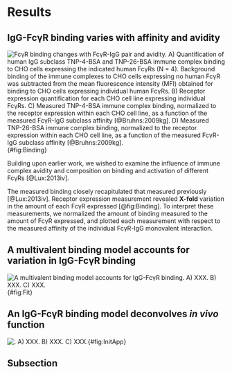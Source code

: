 # Results

## IgG-FcγR binding varies with affinity and avidity

![**FcγR binding changes with FcγR-IgG pair and avidity.** A) Quantification of human IgG subclass TNP-4-BSA and TNP-26-BSA immune complex binding to CHO cells expressing the indicated human FcγRs (N = 4). Background binding of the immune complexes to CHO cells expressing no human FcγR was subtracted from the mean fluorescence intensity (MFI) obtained for binding to CHO cells expressing individual human FcγRs. B) Receptor expression quantification for each CHO cell line expressing individual FcγRs. C) Measured TNP-4-BSA immune complex binding, normalized to the receptor expression within each CHO cell line, as a function of the measured FcγR-IgG subclass affinity [@Bruhns:2009kg]. D) Measured TNP-26-BSA immune complex binding, normalized to the receptor expression within each CHO cell line, as a function of the measured FcγR-IgG subclass affinity [@Bruhns:2009kg].](./Figures/Figure1.png){#fig:Binding}

Building upon earlier work, we wished to examine the influence of immune complex avidity and composition on binding and activation of different FcγRs [@Lux:2013iv].

The measured binding closely recapitulated that measured previously [@Lux:2013iv]. Receptor expression measurement revealed **X-fold** variation in the amount of each FcγR expressed [@fig:Binding]. To interpret these measurements, we normalized the amount of binding measured to the amount of FcγR expressed, and plotted each measurement with respect to the measured affinity of the individual FcγR-IgG monovalent interaction.




## A multivalent binding model accounts for variation in IgG-FcγR binding

![**A multivalent binding model accounts for IgG-FcγR binding.** A) XXX. B) XXX. C) XXX.](./Figures/Foo.png){#fig:Fit}






## An IgG-FcγR binding model deconvolves *in vivo* function

![**.** A) XXX. B) XXX. C) XXX.](./Figures/Foo.png){#fig:InitApp}





## Subsection
